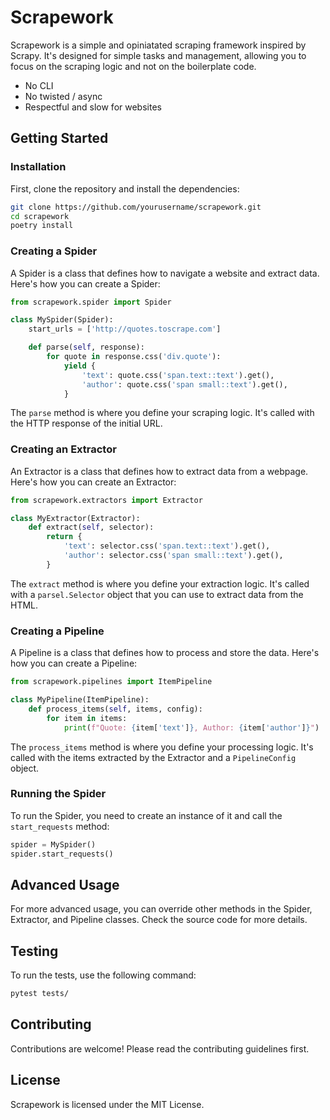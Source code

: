 # Scrapework

Scrapework is a simple and opiniatated scraping framework inspired by Scrapy. It's designed for simple tasks and management, allowing you to focus on the scraping logic and not on the boilerplate code.

- No CLI
- No twisted / async
- Respectful and slow for websites

## Getting Started

### Installation

First, clone the repository and install the dependencies:

```sh
git clone https://github.com/yourusername/scrapework.git
cd scrapework
poetry install
```

### Creating a Spider

A Spider is a class that defines how to navigate a website and extract data. Here's how you can create a Spider:

```python
from scrapework.spider import Spider

class MySpider(Spider):
    start_urls = ['http://quotes.toscrape.com']

    def parse(self, response):
        for quote in response.css('div.quote'):
            yield {
                'text': quote.css('span.text::text').get(),
                'author': quote.css('span small::text').get(),
            }
```

The `parse` method is where you define your scraping logic. It's called with the HTTP response of the initial URL.

### Creating an Extractor

An Extractor is a class that defines how to extract data from a webpage. Here's how you can create an Extractor:

```python
from scrapework.extractors import Extractor

class MyExtractor(Extractor):
    def extract(self, selector):
        return {
            'text': selector.css('span.text::text').get(),
            'author': selector.css('span small::text').get(),
        }
```

The `extract` method is where you define your extraction logic. It's called with a `parsel.Selector` object that you can use to extract data from the HTML.

### Creating a Pipeline

A Pipeline is a class that defines how to process and store the data. Here's how you can create a Pipeline:

```python
from scrapework.pipelines import ItemPipeline

class MyPipeline(ItemPipeline):
    def process_items(self, items, config):
        for item in items:
            print(f"Quote: {item['text']}, Author: {item['author']}")
```

The `process_items` method is where you define your processing logic. It's called with the items extracted by the Extractor and a `PipelineConfig` object.

### Running the Spider

To run the Spider, you need to create an instance of it and call the `start_requests` method:

```python
spider = MySpider()
spider.start_requests()
```

## Advanced Usage

For more advanced usage, you can override other methods in the Spider, Extractor, and Pipeline classes. Check the source code for more details.

## Testing

To run the tests, use the following command:

```sh
pytest tests/
```

## Contributing

Contributions are welcome! Please read the contributing guidelines first.

## License

Scrapework is licensed under the MIT License.
